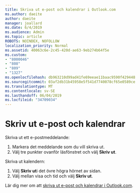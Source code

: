 ```yaml
---
title: Skriva ut e-post och kalendrar i Outlook.com
ms.author: daeite
author: daeite
manager: joallard
ms.date: 6/4/2019
ms.audience: Admin
ms.topic: article
ROBOTS: NOINDEX, NOFOLLOW
localization_priority: Normal
ms.assetid: 40063c6e-2c45-420d-ae63-9eb274b64f5e
ms.custom:
- "8000046"
- "808"
- "809"
- "1327"
ms.openlocfilehash: db963210d99ad41fe69eeae11baac9590f429448
ms.sourcegitcommit: 03af2db31b45958e5f541d7740078cf65e0589ce
ms.translationtype: MT
ms.contentlocale: sv-SE
ms.lasthandoff: 06/04/2019
ms.locfileid: "34709034"
---
```

# <a name="print-email-and-calendars"></a>Skriv ut e-post och kalendrar

Skriva ut ett e-postmeddelande:
  
1. Markera det meddelande som du vill skriva ut.
1. Välj tre punkter ovanför läsfönstret och välj **Skriv ut**.

Skriva ut kalendern:

1. Välj **Skriv ut**i det övre högra hörnet av sidan.
1. Välj mellan visa och tid och välj **Skriv ut**.

Lär dig mer om att [skriva ut e-post och kalendrar i Outlook.com](https://go.microsoft.com/fwlink/p/?linkid=2001208&amp;clcid=0x409).